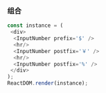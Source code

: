 ### 组合

<!--start-code-->
```js
const instance = (
 <div>
  <InputNumber prefix='$' />
  <hr/>
  <InputNumber postfix='￥' />
  <hr/>
  <InputNumber postfix='%' />
 </div>
);
ReactDOM.render(instance);
```
<!--end-code-->